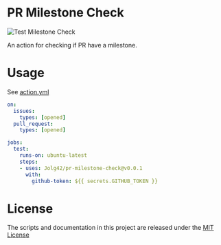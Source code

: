 # PR Milestone Check

![Test Milestone Check](https://github.com/Jolg42/milestone-check/workflows/Test%20Milestone%20Check/badge.svg)

An action for checking if PR have a milestone.

# Usage

See [action.yml](action.yml)

```yaml
on:
  issues:
    types: [opened]
  pull_request:
    types: [opened]

jobs:
  test:
    runs-on: ubuntu-latest
    steps:
    - uses: Jolg42/pr-milestone-check@v0.0.1
      with:
        github-token: ${{ secrets.GITHUB_TOKEN }}
```

# License

The scripts and documentation in this project are released under the [MIT License](LICENSE)
